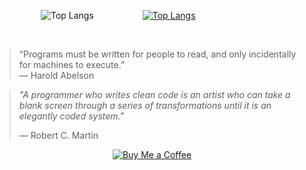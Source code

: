 &emsp;&emsp;&emsp;&emsp;&emsp; 
![Top Langs](https://github-readme-stats.vercel.app/api/top-langs/?username=jkeresman01&token=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&count_private=true&theme=tokyonight&border_color=333) &emsp;&emsp;&emsp;&emsp;&emsp;
[![Top Langs](https://github-readme-stats.vercel.app/api/top-langs/?username=jkeresman01&token=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&count_private=true&theme=tokyonight&border_color=333&layout=donut&hide_title=true)](https://github.com/jkeresman01/github-readme-stats)

&emsp;&emsp;&emsp;

> “Programs must be written for people to read, and only incidentally for machines to execute.”  
> — Harold Abelson


> *"A programmer who writes clean code is an artist who can take a blank screen through a series of transformations until it is an elegantly coded system."*
>  
> — Robert C. Martin

<div align="center">
  
 [![Buy Me a Coffee](https://img.shields.io/badge/-Buy%20Me%20a%20Coffee-yellow?style=for-the-badge&logo=buy-me-a-coffee&logoColor=black)](https://www.buymeacoffee.com/jkeresman)

</div>

<!--
**jkeresman01/jkeresman01** is a ✨ _special_ ✨ repository because its `README.md` (this file) appears on your GitHub profile.

Here are some ideas to get you started:

- 🔭 I’m currently working on ...
- 🌱 I’m currently learning ...
- 👯 I’m looking to collaborate on ...
- 🤔 I’m looking for help with ...
- 💬 Ask me about ...
- 📫 How to reach me: ...
- 😄 Pronouns: ...
- ⚡ Fun fact: ...
-->
